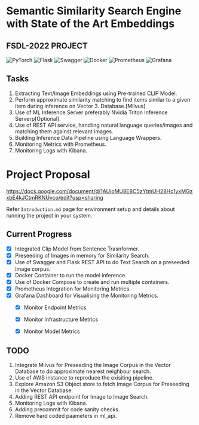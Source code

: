 # Semantic Similarity Search Engine with State of the Art Embeddings

## FSDL-2022 PROJECT

![PyTorch](https://img.shields.io/badge/PyTorch-%23EE4C2C.svg?style=for-the-badge&logo=PyTorch&logoColor=white) ![Flask](https://img.shields.io/badge/flask-%23000.svg?style=for-the-badge&logo=flask&logoColor=white) ![Swagger](https://img.shields.io/badge/-Swagger-%23Clojure?style=for-the-badge&logo=swagger&logoColor=white) ![Docker](https://img.shields.io/badge/docker-%230db7ed.svg?style=for-the-badge&logo=docker&logoColor=white) ![Prometheus](https://img.shields.io/badge/Prometheus-E6522C?style=for-the-badge&logo=Prometheus&logoColor=white) ![Grafana](https://img.shields.io/badge/grafana-%23F46800.svg?style=for-the-badge&logo=grafana&logoColor=white) 



## Tasks
1. Extracting Text/Image Embeddings using Pre-trained CLIP Model.
2. Perform approximate similarity matching to find items similar to a given item during inference on Vector 3. Database.[Milvus]
4. Use of ML Inference Server preferably Nvidia Triton Inference Serverp[Optional].
5. Use of REST API service, handling natural language queries/images and matching them against relevant images.
6. Building Inference Data Pipeline using Language Wrappers.
7. Monitoring Metrics with Prometheus.
8. Monitoring Logs with Kibana.


# Project Proposal

https://docs.google.com/document/d/1AUioMU8E8C5zYtmUH28Hc1yxMGzxbE4kJCtmRKNUvco/edit?usp=sharing


Refer ```Introduction.md``` page for environment setup and details about running the project in your system.

## Current Progress

- [x] Integrated Clip Model from Sentence Trasnformer.
- [x] Preseeding of Images in memory for Similarity Search.
- [x] Use of Swagger and Flask REST API to do Text Search on a preseeded Image corpus.
- [x] Docker Container to run the model inference.
- [x] Use of Docker Compose to create and run multiple containers.
- [x] Prometheus Integration for Monitoring Metrics.
- [x] Grafana Dashboard for Visualising the Monitoring Metrics.
  - [x] Monitor Endpoint Metrics
  - [x] Monitor Infrastructure Metrics
  - [x] Monitor Model Metrics


## TODO

1. Integrate Milvus for Preseeding the Image Corpus in the Vector Database to do approximate nearest neighbour search.
3. Use of AWS instance to reproduce the exisiting pipeline.
4. Explore Amazon S3 Object store to fetch Image Corpus for Preseeding in the Vector Database.
5. Adding REST API endpoint for Image to Image Search.
6. Monitoring Logs with Kibana.
7. Adding precommit for code sanity checks.
8. Remove hard coded paameters in ml_api.